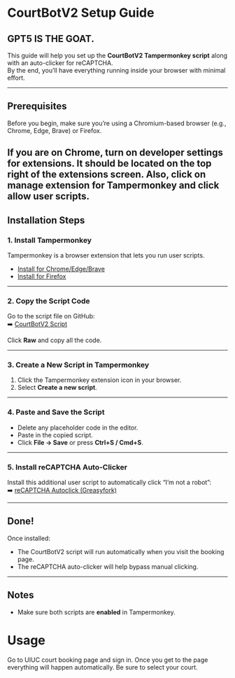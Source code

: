 # CourtBotV2 Setup Guide

## GPT5 IS THE GOAT.

This guide will help you set up the **CourtBotV2 Tampermonkey script** along with an auto-clicker for reCAPTCHA.  
By the end, you’ll have everything running inside your browser with minimal effort.

---

## Prerequisites
Before you begin, make sure you’re using a Chromium-based browser (e.g., Chrome, Edge, Brave) or Firefox.

If you are on Chrome, turn on developer settings for extensions. It should be located on the top right of the extensions screen. Also, click on manage extension for Tampermonkey and click allow user scripts.
---

## Installation Steps

### 1. Install Tampermonkey
Tampermonkey is a browser extension that lets you run user scripts.  
- [Install for Chrome/Edge/Brave](https://www.tampermonkey.net/?ext=dhdg&browser=chrome)  
- [Install for Firefox](https://www.tampermonkey.net/?ext=dhdg&browser=firefox)  

---

### 2. Copy the Script Code
Go to the script file on GitHub:  
➡️ [CourtBotV2 Script](https://github.com/ryantmk518/CourtBotV2/blob/main/Bot.js)

Click **Raw** and copy all the code.

---

### 3. Create a New Script in Tampermonkey
1. Click the Tampermonkey extension icon in your browser.  
2. Select **Create a new script**.  

---

### 4. Paste and Save the Script
- Delete any placeholder code in the editor.  
- Paste in the copied script.  
- Click **File → Save** or press **Ctrl+S / Cmd+S**.  

---

### 5. Install reCAPTCHA Auto-Clicker
Install this additional user script to automatically click “I’m not a robot”:  
➡️ [reCAPTCHA Autoclick (Greasyfork)](https://greasyfork.org/en/scripts/461650-recaptcha-autoclick)

---

## Done!
Once installed:
- The CourtBotV2 script will run automatically when you visit the booking page.  
- The reCAPTCHA auto-clicker will help bypass manual clicking.  

---

## Notes
- Make sure both scripts are **enabled** in Tampermonkey.

# Usage
Go to UIUC court booking page and sign in. Once you get to the page everything will happen automatically. Be sure to select your court.
